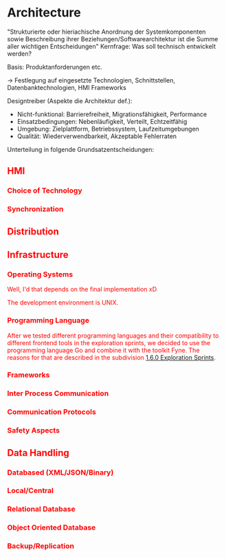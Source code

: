 # Architecture

"Strukturierte oder hieriachische Anordnung der Systemkomponenten sowie Beschreibung ihrer Beziehungen/Softwarearchitektur ist die Summe aller wichtigen Entscheidungen"
Kernfrage: Was soll technisch entwickelt werden?

Basis: Produktanforderungen etc.

-> Festlegung auf eingesetzte Technologien, Schnittstellen, Datenbanktechnologien, HMI Frameworks

Designtreiber (Aspekte die Architektur def.):

- Nicht-funktional: Barrierefreiheit, Migrationsfähigkeit, Performance
- Einsatzbedingungen: Nebenläufigkeit, Verteilt, Echtzeitfähig
- Umgebung: Zielplattform, Betriebssystem, Laufzeitumgebungen
- Qualität: Wiederverwendbarkeit, Akzeptable Fehlerraten

Unterteilung in folgende Grundsatzentscheidungen:

<font color = "red"> 

## HMI

### Choice of Technology

<!--- ### Speech Recognition (???) --->

### Synchronization

<!--- ### Command Line --->

<!--- ### Gestures/VR/AR --->

## Distribution

<!-- Fat Client, Client/Server, Web Architektur, Service orientierte Architektur, Microservices -->

## Infrastructure

### Operating Systems

Well, I'd that depends on the final implementation xD

The development environment is UNIX. 


### Programming Language

After we tested different programming languages and their compatibility to different frontend tools in the exploration sprints, we decided to use the programming language Go and combine it with the toolkit Fyne. The reasons for that are described in the subdivision [1.6.0 Exploration Sprints](/3rdTry/1PlanningPhase/1.6.0ExplorationSprints.md).

### Frameworks

### Inter Process Communication

### Communication Protocols

### Safety Aspects


## Data Handling

### Databased (XML/JSON/Binary)

### Local/Central

### Relational Database

### Object Oriented Database

### Backup/Replication

</font>